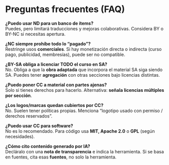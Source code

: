 # Preguntas frecuentes (FAQ)

**¿Puedo usar ND para un banco de ítems?**  
Puedes, pero limitará traducciones y mejoras colaborativas. Considera BY o BY-NC si necesitas apertura.

**¿NC siempre prohíbe todo lo “pagado”?**  
Restringe usos **comerciales**. Si hay monetización directa o indirecta (curso pago, publicidad, membresías), puede ser no compatible.

**¿BY-SA obliga a licenciar TODO el curso en SA?**  
No. Obliga a que la **obra adaptada** que incorpora el material SA siga siendo SA. Puedes tener **agregación** con otras secciones bajo licencias distintas.

**¿Puedo poner CC a material con partes ajenas?**  
Solo si tienes derechos para hacerlo. Alternativa: **señala licencias múltiples por sección**.

**¿Los logos/marcas quedan cubiertos por CC?**  
No. Suelen tener políticas propias. Menciona “logotipo usado con permiso / derechos reservados”.

**¿Puedo usar CC para software?**  
No es lo recomendado. Para código usa **MIT, Apache 2.0** o **GPL** (según necesidades).

**¿Cómo cito contenido generado por IA?**  
Decláralo con una **nota de transparencia** e indica la herramienta. Si se basa en fuentes, cita esas **fuentes**, no solo la herramienta.

